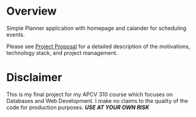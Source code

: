 # Overview

Simple Planner application with homepage and calander for scheduling events.

Please see [Project Proposal](project-proposal.md) for a detailed description of the motivations, technology stack, and project management.

# Disclaimer

This is my final project for my APCV 310 course which focuses on Databases and Web Development.
I make no claims to the quality of the code for production purposes.
**_USE AT YOUR OWN RISK_**
